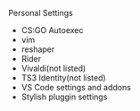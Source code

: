 Personal Settings
 - CS:GO Autoexec
 - vim
 - reshaper
 - Rider
 - Vivaldi(not listed)
 - TS3 Identity(not listed)
 - VS Code settings and addons
 - Stylish pluggin settings
